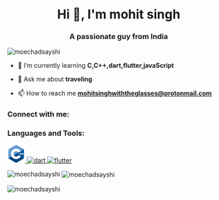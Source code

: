 <h1 align="center">Hi 👋, I'm mohit singh</h1>
<h3 align="center">A passionate guy from India</h3>

<p align="left"> <img src="https://komarev.com/ghpvc/?username=moechadsayshi&label=Profile%20views&color=0e75b6&style=flat" alt="moechadsayshi" /> </p>

- 🌱 I’m currently learning **C,C++,dart,flutter,javaScript**

- 💬 Ask me about **traveling**

- 📫 How to reach me **mohitsinghwiththeglasses@protonmail.com**

<h3 align="left">Connect with me:</h3>
<p align="left">
</p>

<h3 align="left">Languages and Tools:</h3>
<p align="left"> <a href="https://www.w3schools.com/cpp/" target="_blank" rel="noreferrer"> <img src="https://raw.githubusercontent.com/devicons/devicon/master/icons/cplusplus/cplusplus-original.svg" alt="cplusplus" width="40" height="40"/> </a> <a href="https://dart.dev" target="_blank" rel="noreferrer"> <img src="https://www.vectorlogo.zone/logos/dartlang/dartlang-icon.svg" alt="dart" width="40" height="40"/> </a> <a href="https://flutter.dev" target="_blank" rel="noreferrer"> <img src="https://www.vectorlogo.zone/logos/flutterio/flutterio-icon.svg" alt="flutter" width="40" height="40"/> </a> </p>

<p><img align="left" src="https://github-readme-stats.vercel.app/api/top-langs?username=moechadsayshi&show_icons=true&locale=en&layout=compact" alt="moechadsayshi" /></p>

<p>&nbsp;<img align="center" src="https://github-readme-stats.vercel.app/api?username=moechadsayshi&show_icons=true&locale=en" alt="moechadsayshi" /></p>

<p><img align="center" src="https://github-readme-streak-stats.herokuapp.com/?user=moechadsayshi&" alt="moechadsayshi" /></p>
